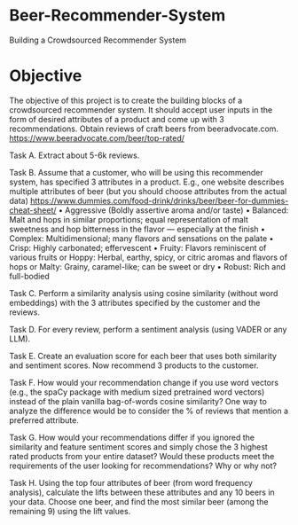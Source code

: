 # Beer-Recommender-System
Building a Crowdsourced Recommender System
# Objective 
The objective of this project is to create the building blocks of a crowdsourced recommender system. It should accept user inputs in the form of desired attributes of a product and come up with 3 recommendations. 
Obtain reviews of craft beers from beeradvocate.com. 
https://www.beeradvocate.com/beer/top-rated/

Task A. Extract about 5-6k reviews. 

Task B. Assume that a customer, who will be using this recommender system, has specified 3 attributes in a product. E.g., one website describes multiple attributes of beer (but you should choose attributes from the actual data)
https://www.dummies.com/food-drink/drinks/beer/beer-for-dummies-cheat-sheet/
•	Aggressive (Boldly assertive aroma and/or taste) 
•	Balanced: Malt and hops in similar proportions; equal representation of malt sweetness and hop bitterness in the flavor — especially at the finish
•	Complex: Multidimensional; many flavors and sensations on the palate
•	Crisp: Highly carbonated; effervescent
•	Fruity: Flavors reminiscent of various fruits or Hoppy: Herbal, earthy, spicy, or citric aromas and flavors of hops or Malty: Grainy, caramel-like; can be sweet or dry
•	Robust: Rich and full-bodied

Task C. Perform a similarity analysis using cosine similarity (without word embeddings) with the 3 attributes specified by the customer and the reviews. 

Task D. For every review, perform a sentiment analysis (using VADER or any LLM). 

Task E. Create an evaluation score for each beer that uses both similarity and sentiment scores. 
Now recommend 3 products to the customer. 

Task F. How would your recommendation change if you use word vectors (e.g., the spaCy package with medium sized pretrained word vectors) instead of the plain vanilla bag-of-words cosine similarity? One way to analyze the difference would be to consider the % of reviews that mention a preferred attribute.

Task G. How would your recommendations differ if you ignored the similarity and feature sentiment scores and simply chose the 3 highest rated products from your entire dataset? Would these products meet the requirements of the user looking for recommendations? Why or why not? 

Task H. Using the top four attributes of beer (from word frequency analysis), calculate the lifts between these attributes and any 10 beers in your data. Choose one beer, and find the most similar beer (among the remaining 9) using the lift values.

